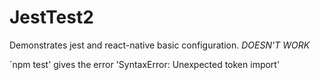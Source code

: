 # JestTest2
Demonstrates jest and react-native basic configuration. *DOESN'T WORK*

´npm test'
gives the error
'SyntaxError: Unexpected token import'
